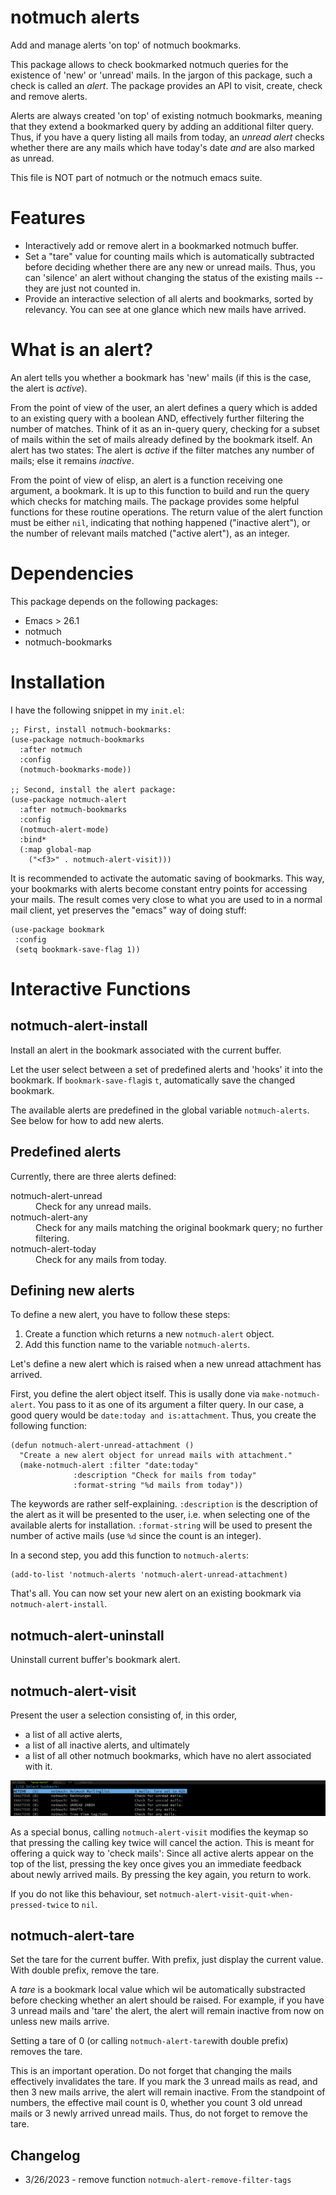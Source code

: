 # notmuch alerts
Add and manage alerts 'on top' of notmuch bookmarks.

This package allows to check bookmarked notmuch queries for the
existence of 'new' or 'unread' mails. In the jargon of this package,
such a check is called an *alert*. The package provides an API to
visit, create, check and remove alerts.

Alerts are always created 'on top' of existing notmuch bookmarks,
meaning that they extend a bookmarked query by adding an additional
filter query. Thus, if you have a query listing all mails from today,
an *unread alert* checks whether there are any mails which have
today's date *and* are also marked as unread.

This file is NOT part of notmuch or the notmuch emacs suite.

# Features

 - Interactively add or remove alert in a bookmarked notmuch buffer.
 - Set a "tare" value for counting mails which is automatically
   subtracted before deciding whether there are any new or unread
   mails. Thus, you can 'silence' an alert without changing the status
   of the existing mails -- they are just not counted in.
 - Provide an interactive selection of all alerts and bookmarks,
   sorted by relevancy. You can see at one glance which new mails have
   arrived.

# What is an alert?

An alert tells you whether a bookmark has 'new' mails (if this is the
case, the alert is *active*).

From the point of view of the user, an alert defines a query which is
added to an existing query with a boolean AND, effectively further
filtering the number of matches. Think of it as an in-query query,
checking for a subset of mails within the set of mails already defined
by the bookmark itself. An alert has two states: The alert is *active*
if the filter matches any number of mails; else it remains *inactive*.

From the point of view of elisp, an alert is a function receiving one
argument, a bookmark. It is up to this function to build and run the
query which checks for matching mails. The package provides some
helpful functions for these routine operations. The return value of
the alert function must be either `nil`, indicating that nothing
happened ("inactive alert"), or the number of relevant mails matched
("active alert"), as an integer.

# Dependencies

This package depends on the following packages:

 - Emacs > 26.1
 - notmuch
 - notmuch-bookmarks
 
# Installation

I have the following snippet in my `init.el`:

```
;; First, install notmuch-bookmarks:
(use-package notmuch-bookmarks
  :after notmuch
  :config
  (notmuch-bookmarks-mode))

;; Second, install the alert package:
(use-package notmuch-alert
  :after notmuch-bookmarks
  :config
  (notmuch-alert-mode)
  :bind*
  (:map global-map
	("<f3>" . notmuch-alert-visit)))
```

It is recommended to activate the automatic saving of bookmarks. This
way, your bookmarks with alerts become constant entry points for
accessing your mails. The result comes very close to what you are used
to in a normal mail client, yet preserves the "emacs" way of doing
stuff:

```
(use-package bookmark
 :config
 (setq bookmark-save-flag 1))
```

# Interactive Functions

## notmuch-alert-install
Install an alert in the bookmark associated with the current buffer.

Let the user select between a set of predefined alerts and 'hooks' it
into the bookmark. If `bookmark-save-flag`is `t`, automatically save
the changed bookmark.

The available alerts are predefined in the global variable
`notmuch-alerts`. See below for how to add new alerts.

## Predefined alerts

 Currently, there are three alerts defined:

<dl>
 <dt>notmuch-alert-unread</dt>
 <dd>Check for any unread mails.</dd>
 
 <dt> notmuch-alert-any</dt>
 <dd>Check for any mails matching the original bookmark query; no further filtering.<dd>

<dt>notmuch-alert-today</dt>
<dd>Check for any mails from today.</dd>

 </dl>
 
## Defining new alerts

To define a new alert, you have to follow these steps:

 1. Create a function which returns a new `notmuch-alert` object.
 2. Add this function name to  the variable `notmuch-alerts`.
 
Let's define a new alert which is raised when a new unread attachment
has arrived. 

First, you define the alert object itself. This is usally done via
`make-notmuch-alert`. You pass to it as one of its argument a filter
query. In our case, a good query would be `date:today and
is:attachment`. Thus, you create the following function:

``` emacs-lisp
(defun notmuch-alert-unread-attachment ()
  "Create a new alert object for unread mails with attachment."
  (make-notmuch-alert :filter "date:today"
		      :description "Check for mails from today"
		      :format-string "%d mails from today"))

```

The keywords are rather self-explaining. `:description` is the
description of the alert as it will be presented to the user, i.e.
when selecting one of the available alerts for installation.
`:format-string` will be used to present the number of active mails
(use `%d` since the count is an integer).

In a second step, you add this function to `notmuch-alerts`:

``` emacs-lisp
(add-to-list 'notmuch-alerts 'notmuch-alert-unread-attachment)
```

That's all. You can now set your new alert on an existing bookmark via
`notmuch-alert-install`.
 
## notmuch-alert-uninstall

Uninstall current buffer's bookmark alert.

## notmuch-alert-visit

Present the user a selection consisting of, in this order,

 - a list of all active alerts,
 - a list of all inactive alerts, and ultimately
 - a list of all other notmuch bookmarks, which have no alert
   associated with it.
 
![Screenshot](screenshot.png)

As a special bonus, calling `notmuch-alert-visit` modifies the keymap
so that pressing the calling key twice will cancel the action. This is
meant for offering a quick way to 'check mails': Since all active
alerts appear on the top of the list, pressing the key once gives you
an immediate feedback about newly arrived mails. By pressing the key
again, you return to work.

If you do not like this behaviour, set
`notmuch-alert-visit-quit-when-pressed-twice` to `nil`.

## notmuch-alert-tare

Set the tare for the current buffer. With prefix, just display the
current value. With double prefix, remove the tare.

A *tare* is a bookmark local value which wil be automatically
substracted before checking whether an alert should be raised. For
example, if you have 3 unread mails and 'tare' the alert, the alert
will remain inactive from now on unless new mails arrive. 

Setting a tare of 0 (or calling `notmuch-alert-tare`with double
prefix) removes the tare.

This is an important operation. Do not forget that changing the mails
effectively invalidates the tare. If you mark the 3 unread mails as
read, and then 3 new mails arrive, the alert will remain inactive.
From the standpoint of numbers, the effective mail count is 0, whether
you count 3 old unread mails or 3 newly arrived unread mails. Thus, do
not forget to remove the tare.

## Changelog

 - 3/26/2023 - remove function `notmuch-alert-remove-filter-tags`
 
